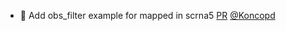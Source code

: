 - 📝 Add obs_filter example for mapped in scrna5 [PR](https://github.com/laminlabs/lamin-usecases/pull/158) [@Koncopd](https://github.com/Koncopd)
